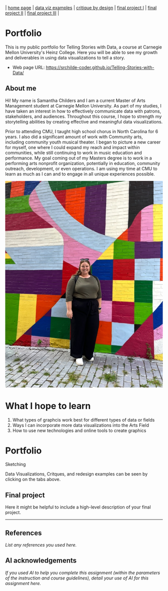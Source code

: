 | [home page](README.md) | [data viz examples](dataviz-examples.md) | [critique by design](critique-by-design) | [final project I](final-project-part-one) | [final project II](final-project-part-two) | [final project III](final-project-part-three) |


# Portfolio
This is my public portfolio for Telling Stories with Data, a course at Carnegie Mellon University's Heinz College. Here you will be able to see my growth and deliverables in using data visualizations to tell a story. 

- Web page URL: https://srchilde-coder.github.io/Telling-Stories-with-Data/
  
## About me
Hi! My name is Samantha Childers and I am a current Master of Arts Management student at Carnegie Mellon University. As part of my studies, I have taken an interest in how to effectively communicate data with patrons, stakeholders, and audiences. Throughout this course, I hope to strength my storytelling abilities by creating effective and meaningful data visualizations. 

Prior to attending CMU, I taught high school chorus in North Carolina for 6 years. I also did a significant amount of work with Community arts, including community youth musical theater. I began to picture a new career for myself, one where I could expand my reach and impact within communities, while still continuing to work in music education and performance. My goal coming out of my Masters degree is to work in a performing arts nonprofit organization, potentially in education, community outreach, development, or even operations. I am using my time at CMU to learn as much as I can and to engage in all unique experiences possible. 

<img src="IMG_3810.JPG" width="600"/>


# What I hope to learn

1. What types of graphcis work best for different types of data or fields
2. Ways I can incorporate more data visualizations into the Arts Field
3. How to use new technologies and online tools to create graphics

# Portfolio
Sketching

Data Visualizations, Critques, and redesign examples can be seen by clicking on the tabs above. 



## Final project
Here it might be helpful to include a high-level description of your final project. 


--- 

## References
_List any references you used here._

## AI acknowledgements
_If you used AI to help you complete this assignment (within the parameters of the instruction and course guidelines), detail your use of AI for this assignment here._

